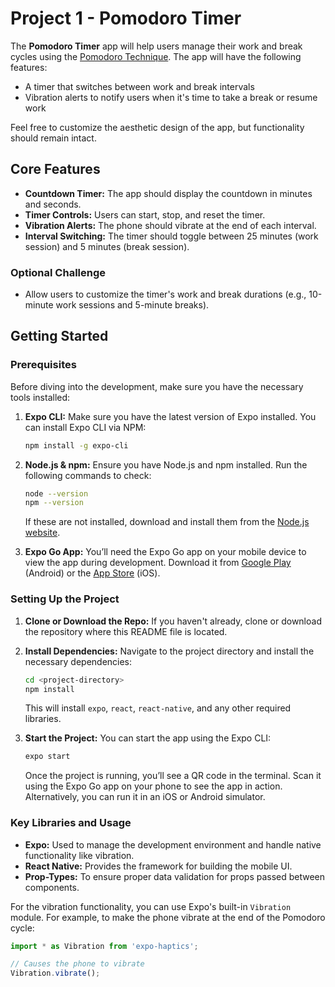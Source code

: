 # Project 1 - Pomodoro Timer

The **Pomodoro Timer** app will help users manage their work and break cycles using the [Pomodoro Technique](https://en.wikipedia.org/wiki/Pomodoro_Technique). The app will have the following features:

- A timer that switches between work and break intervals
- Vibration alerts to notify users when it's time to take a break or resume work

Feel free to customize the aesthetic design of the app, but functionality should remain intact.

## Core Features
- **Countdown Timer:** The app should display the countdown in minutes and seconds.
- **Timer Controls:** Users can start, stop, and reset the timer.
- **Vibration Alerts:** The phone should vibrate at the end of each interval.
- **Interval Switching:** The timer should toggle between 25 minutes (work session) and 5 minutes (break session).

### Optional Challenge
- Allow users to customize the timer's work and break durations (e.g., 10-minute work sessions and 5-minute breaks).

## Getting Started

### Prerequisites
Before diving into the development, make sure you have the necessary tools installed:

1. **Expo CLI:** Make sure you have the latest version of Expo installed. You can install Expo CLI via NPM:

    ```bash
    npm install -g expo-cli
    ```

2. **Node.js & npm:** Ensure you have Node.js and npm installed. Run the following commands to check:

    ```bash
    node --version
    npm --version
    ```

    If these are not installed, download and install them from the [Node.js website](https://nodejs.org/).

3. **Expo Go App:** You’ll need the Expo Go app on your mobile device to view the app during development. Download it from [Google Play](https://play.google.com/store/apps/details?id=host.exp.exponent) (Android) or the [App Store](https://apps.apple.com/us/app/expo-go/id982107779) (iOS).

### Setting Up the Project

1. **Clone or Download the Repo:**
   If you haven't already, clone or download the repository where this README file is located.

2. **Install Dependencies:**
   Navigate to the project directory and install the necessary dependencies:

    ```bash
    cd <project-directory>
    npm install
    ```

   This will install `expo`, `react`, `react-native`, and any other required libraries.

3. **Start the Project:**
   You can start the app using the Expo CLI:

    ```bash
    expo start
    ```

   Once the project is running, you’ll see a QR code in the terminal. Scan it using the Expo Go app on your phone to see the app in action. Alternatively, you can run it in an iOS or Android simulator.

### Key Libraries and Usage
- **Expo:** Used to manage the development environment and handle native functionality like vibration.
- **React Native:** Provides the framework for building the mobile UI.
- **Prop-Types:** To ensure proper data validation for props passed between components.

For the vibration functionality, you can use Expo's built-in `Vibration` module. For example, to make the phone vibrate at the end of the Pomodoro cycle:

```javascript
import * as Vibration from 'expo-haptics';

// Causes the phone to vibrate
Vibration.vibrate();
